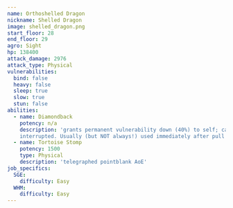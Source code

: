 ```yaml
---
name: Orthoshelled Dragon
nickname: Shelled Dragon
image: shelled_dragon.png
start_floor: 28
end_floor: 29
agro: Sight
hp: 138400
attack_damage: 2976
attack_type: Physical
vulnerabilities:
  bind: false
  heavy: false
  sleep: true
  slow: true
  stun: false
abilities:
  - name: Diamondback
    potency: n/a
    description: 'grants permanent vulnerability down (40%) to self; can be
    interrupted. Usually (but NOT always!) used immediately after pull'
  - name: Tortoise Stomp
    potency: 1500
    type: Physical
    description: 'telegraphed pointblank AoE'
job_specifics:
  SGE:
    difficulty: Easy
  WHM:
    difficulty: Easy
---
```

